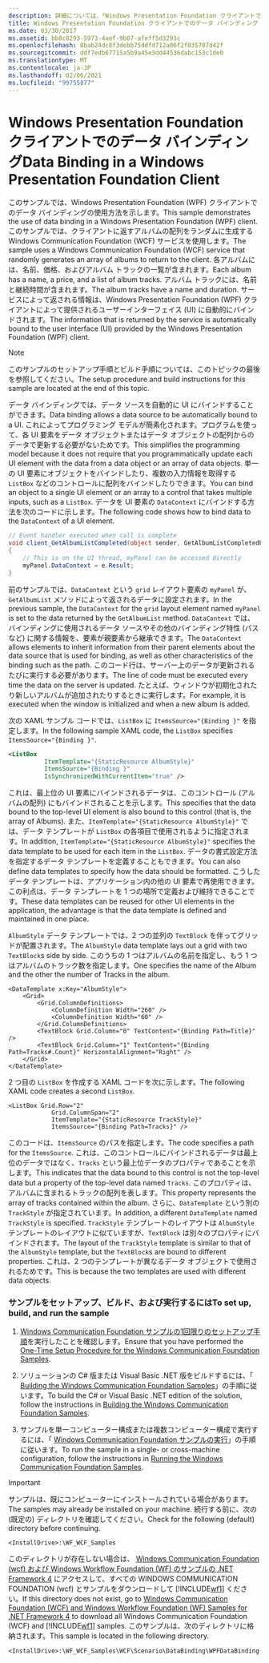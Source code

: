 ```yaml
---
description: 詳細については、「Windows Presentation Foundation クライアントでのデータバインディング」を参照してください。
title: Windows Presentation Foundation クライアントでのデータ バインディング
ms.date: 03/30/2017
ms.assetid: bb8c8293-5973-4aef-9b07-afeff5d3293c
ms.openlocfilehash: 8bab24dc8f3debb75ddfd712a06f2f035707d42f
ms.sourcegitcommit: ddf7edb67715a5b9a45e3dd44536dabc153c1de0
ms.translationtype: MT
ms.contentlocale: ja-JP
ms.lasthandoff: 02/06/2021
ms.locfileid: "99755877"
---
```

# <a name="data-binding-in-a-windows-presentation-foundation-client"></a><span data-ttu-id="3a97f-103">Windows Presentation Foundation クライアントでのデータ バインディング</span><span class="sxs-lookup"><span data-stu-id="3a97f-103">Data Binding in a Windows Presentation Foundation Client</span></span>

<span data-ttu-id="3a97f-104">このサンプルでは、Windows Presentation Foundation (WPF) クライアントでのデータ バインディングの使用方法を示します。</span><span class="sxs-lookup"><span data-stu-id="3a97f-104">This sample demonstrates the use of data binding in a Windows Presentation Foundation (WPF) client.</span></span> <span data-ttu-id="3a97f-105">このサンプルでは、クライアントに返すアルバムの配列をランダムに生成する Windows Communication Foundation (WCF) サービスを使用します。</span><span class="sxs-lookup"><span data-stu-id="3a97f-105">The sample uses a Windows Communication Foundation (WCF) service that randomly generates an array of albums to return to the client.</span></span> <span data-ttu-id="3a97f-106">各アルバムには、名前、価格、およびアルバム トラックの一覧が含まれます。</span><span class="sxs-lookup"><span data-stu-id="3a97f-106">Each album has a name, a price, and a list of album tracks.</span></span> <span data-ttu-id="3a97f-107">アルバム トラックには、名前と継続時間が含まれます。</span><span class="sxs-lookup"><span data-stu-id="3a97f-107">The album tracks have a name and duration.</span></span> <span data-ttu-id="3a97f-108">サービスによって返される情報は、Windows Presentation Foundation (WPF) クライアントによって提供されるユーザーインターフェイス (UI) に自動的にバインドされます。</span><span class="sxs-lookup"><span data-stu-id="3a97f-108">The information that is returned by the service is automatically bound to the user interface (UI) provided by the Windows Presentation Foundation (WPF) client.</span></span>  
  
> [!NOTE]
> <span data-ttu-id="3a97f-109">このサンプルのセットアップ手順とビルド手順については、このトピックの最後を参照してください。</span><span class="sxs-lookup"><span data-stu-id="3a97f-109">The setup procedure and build instructions for this sample are located at the end of this topic.</span></span>  
  
 <span data-ttu-id="3a97f-110">データ バインディングでは、データ ソースを自動的に UI にバインドすることができます。</span><span class="sxs-lookup"><span data-stu-id="3a97f-110">Data binding allows a data source to be automatically bound to a UI.</span></span> <span data-ttu-id="3a97f-111">これによってプログラミング モデルが簡素化されます。プログラムを使って、各 UI 要素をデータ オブジェクトまたはデータ オブジェクトの配列からのデータで更新する必要がないためです。</span><span class="sxs-lookup"><span data-stu-id="3a97f-111">This simplifies the programming model because it does not require that you programmatically update each UI element with the data from a data object or an array of data objects.</span></span> <span data-ttu-id="3a97f-112">単一の UI 要素にオブジェクトをバインドしたり、複数の入力情報を取得する `ListBox` などのコントロールに配列をバインドしたりできます。</span><span class="sxs-lookup"><span data-stu-id="3a97f-112">You can bind an object to a single UI element or an array to a control that takes multiple inputs, such as a `ListBox`.</span></span> <span data-ttu-id="3a97f-113">データを UI 要素の `DataContext` にバインドする方法を次のコードに示します。</span><span class="sxs-lookup"><span data-stu-id="3a97f-113">The following code shows how to bind data to the `DataContext` of a UI element.</span></span>  
  
```csharp  
// Event handler executed when call is complete  
void client_GetAlbumListCompleted(object sender, GetAlbumListCompletedEventArgs e)  
{  
    // This is on the UI thread, myPanel can be accessed directly  
    myPanel.DataContext = e.Result;
}  
```  
  
 <span data-ttu-id="3a97f-114">前のサンプルでは、`DataContext` という `grid` レイアウト要素の `myPanel` が、`GetAlbumList` メソッドによって返されるデータに設定されます。</span><span class="sxs-lookup"><span data-stu-id="3a97f-114">In the previous sample, the `DataContext` for the `grid` layout element named `myPanel` is set to the data returned by the `GetAlbumList` method.</span></span> <span data-ttu-id="3a97f-115">`DataContext` では、バインディングに使用されるデータ ソースやその他のバインディング特性 (パスなど) に関する情報を、要素が親要素から継承できます。</span><span class="sxs-lookup"><span data-stu-id="3a97f-115">The `DataContext` allows elements to inherit information from their parent elements about the data source that is used for binding, as well as other characteristics of the binding such as the path.</span></span> <span data-ttu-id="3a97f-116">このコード行は、サーバー上のデータが更新されるたびに実行する必要があります。</span><span class="sxs-lookup"><span data-stu-id="3a97f-116">The line of code must be executed every time the data on the server is updated.</span></span> <span data-ttu-id="3a97f-117">たとえば、ウィンドウが初期化されたり新しいアルバムが追加されたりするときに実行します。</span><span class="sxs-lookup"><span data-stu-id="3a97f-117">For example, it is executed when the window is initialized and when a new album is added.</span></span>  
  
 <span data-ttu-id="3a97f-118">次の XAML サンプル コードでは、`ListBox` に `ItemsSource="{Binding }"` を指定します。</span><span class="sxs-lookup"><span data-stu-id="3a97f-118">In the following sample XAML code, the `ListBox` specifies `ItemsSource="{Binding }"`.</span></span>  
  
```xml  
<ListBox
          ItemTemplate="{StaticResource AlbumStyle}"  
          ItemsSource="{Binding }"
          IsSynchronizedWithCurrentItem="true" />  
```  
  
 <span data-ttu-id="3a97f-119">これは、最上位の UI 要素にバインドされるデータは、このコントロール (アルバムの配列) にもバインドされることを示します。</span><span class="sxs-lookup"><span data-stu-id="3a97f-119">This specifies that the data bound to the top-level UI element is also bound to this control (that is, the array of Albums).</span></span> <span data-ttu-id="3a97f-120">また、`ItemTemplate="{StaticResource AlbumStyle}"` では、データ テンプレートが `ListBox` の各項目で使用されるように指定されます。</span><span class="sxs-lookup"><span data-stu-id="3a97f-120">In addition, `ItemTemplate="{StaticResource AlbumStyle}"` specifies the data template to be used for each item in the `ListBox`.</span></span> <span data-ttu-id="3a97f-121">データの書式設定方法を指定するデータ テンプレートを定義することもできます。</span><span class="sxs-lookup"><span data-stu-id="3a97f-121">You can also define data templates to specify how the data should be formatted.</span></span> <span data-ttu-id="3a97f-122">こうしたデータ テンプレートは、アプリケーション内の他の UI 要素で再使用できます。この利点は、データ テンプレートを 1 つの場所で定義および維持できることです。</span><span class="sxs-lookup"><span data-stu-id="3a97f-122">These data templates can be reused for other UI elements in the application, the advantage is that the data template is defined and maintained in one place.</span></span>  
  
 <span data-ttu-id="3a97f-123">`AlbumStyle` データ テンプレートでは、2 つの並列の `TextBlock` を伴ってグリッドが配置されます。</span><span class="sxs-lookup"><span data-stu-id="3a97f-123">The `AlbumStyle` data template lays out a grid with two `TextBlock`s side by side.</span></span> <span data-ttu-id="3a97f-124">このうちの 1 つはアルバムの名前を指定し、もう 1 つはアルバムのトラック数を指定します。</span><span class="sxs-lookup"><span data-stu-id="3a97f-124">One specifies the name of the Album and the other the number of Tracks in the album.</span></span>  
  
```xaml  
<DataTemplate x:Key="AlbumStyle">  
    <Grid>  
        <Grid.ColumnDefinitions>  
            <ColumnDefinition Width="260" />  
            <ColumnDefinition Width="60" />  
        </Grid.ColumnDefinitions>  
        <TextBlock Grid.Column="0" TextContent="{Binding Path=Title}" />  
        <TextBlock Grid.Column="1" TextContent="{Binding Path=Tracks#.Count}" HorizontalAlignment="Right" />  
    </Grid>  
</DataTemplate>  
```  
  
 <span data-ttu-id="3a97f-125">2 つ目の `ListBox` を作成する XAML コードを次に示します。</span><span class="sxs-lookup"><span data-stu-id="3a97f-125">The following XAML code creates a second `ListBox`.</span></span>  
  
```xaml  
<ListBox Grid.Row="2"
            Grid.ColumnSpan="2"
            ItemTemplate="{StaticResource TrackStyle}"  
            ItemsSource="{Binding Path=Tracks}" />  
```  
  
 <span data-ttu-id="3a97f-126">このコードは、`ItemsSource` のパスを指定します。</span><span class="sxs-lookup"><span data-stu-id="3a97f-126">The code specifies a path for the `ItemsSource`.</span></span> <span data-ttu-id="3a97f-127">これは、このコントロールにバインドされるデータは最上位のデータではなく、`Tracks` という最上位データのプロパティであることを示します。</span><span class="sxs-lookup"><span data-stu-id="3a97f-127">This indicates that the data bound to this control is not the top-level data but a property of the top-level data named `Tracks`.</span></span> <span data-ttu-id="3a97f-128">このプロパティは、アルバムに含まれるトラックの配列を表します。</span><span class="sxs-lookup"><span data-stu-id="3a97f-128">This property represents the array of tracks contained within the album.</span></span> <span data-ttu-id="3a97f-129">さらに、`DataTemplate` という別の `TrackStyle` が指定されています。</span><span class="sxs-lookup"><span data-stu-id="3a97f-129">In addition, a different `DataTemplate` named `TrackStyle` is specified.</span></span> <span data-ttu-id="3a97f-130">`TrackStyle` テンプレートのレイアウトは `AlbumStyle` テンプレートのレイアウトに似ていますが、`TextBlock` は別々のプロパティにバインドされます。</span><span class="sxs-lookup"><span data-stu-id="3a97f-130">The layout of the `TrackStyle` template is similar to that of the `AlbumStyle` template, but the `TextBlock`s are bound to different properties.</span></span> <span data-ttu-id="3a97f-131">これは、2 つのテンプレートが異なるデータ オブジェクトで使用されるためです。</span><span class="sxs-lookup"><span data-stu-id="3a97f-131">This is because the two templates are used with different data objects.</span></span>  
  
### <a name="to-set-up-build-and-run-the-sample"></a><span data-ttu-id="3a97f-132">サンプルをセットアップ、ビルド、および実行するには</span><span class="sxs-lookup"><span data-stu-id="3a97f-132">To set up, build, and run the sample</span></span>  
  
1. <span data-ttu-id="3a97f-133">[Windows Communication Foundation サンプルの1回限りのセットアップ手順](one-time-setup-procedure-for-the-wcf-samples.md)を実行したことを確認します。</span><span class="sxs-lookup"><span data-stu-id="3a97f-133">Ensure that you have performed the [One-Time Setup Procedure for the Windows Communication Foundation Samples](one-time-setup-procedure-for-the-wcf-samples.md).</span></span>  
  
2. <span data-ttu-id="3a97f-134">ソリューションの C# 版または Visual Basic .NET 版をビルドするには、「 [Building the Windows Communication Foundation Samples](building-the-samples.md)」の手順に従います。</span><span class="sxs-lookup"><span data-stu-id="3a97f-134">To build the C# or Visual Basic .NET edition of the solution, follow the instructions in [Building the Windows Communication Foundation Samples](building-the-samples.md).</span></span>  
  
3. <span data-ttu-id="3a97f-135">サンプルを単一コンピューター構成または複数コンピューター構成で実行するには、「 [Windows Communication Foundation サンプルの実行](running-the-samples.md)」の手順に従います。</span><span class="sxs-lookup"><span data-stu-id="3a97f-135">To run the sample in a single- or cross-machine configuration, follow the instructions in [Running the Windows Communication Foundation Samples](running-the-samples.md).</span></span>  
  
> [!IMPORTANT]
> <span data-ttu-id="3a97f-136">サンプルは、既にコンピューターにインストールされている場合があります。</span><span class="sxs-lookup"><span data-stu-id="3a97f-136">The samples may already be installed on your machine.</span></span> <span data-ttu-id="3a97f-137">続行する前に、次の (既定の) ディレクトリを確認してください。</span><span class="sxs-lookup"><span data-stu-id="3a97f-137">Check for the following (default) directory before continuing.</span></span>  
>
> `<InstallDrive>:\WF_WCF_Samples`  
>
> <span data-ttu-id="3a97f-138">このディレクトリが存在しない場合は、 [Windows Communication Foundation (wcf) および Windows Workflow Foundation (WF) のサンプルの .NET Framework 4](https://www.microsoft.com/download/details.aspx?id=21459) にアクセスして、すべての WINDOWS COMMUNICATION FOUNDATION (wcf) とサンプルをダウンロードして [!INCLUDE[wf1](../../../../includes/wf1-md.md)] ください。</span><span class="sxs-lookup"><span data-stu-id="3a97f-138">If this directory does not exist, go to [Windows Communication Foundation (WCF) and Windows Workflow Foundation (WF) Samples for .NET Framework 4](https://www.microsoft.com/download/details.aspx?id=21459) to download all Windows Communication Foundation (WCF) and [!INCLUDE[wf1](../../../../includes/wf1-md.md)] samples.</span></span> <span data-ttu-id="3a97f-139">このサンプルは、次のディレクトリに格納されます。</span><span class="sxs-lookup"><span data-stu-id="3a97f-139">This sample is located in the following directory.</span></span>  
>
> `<InstallDrive>:\WF_WCF_Samples\WCF\Scenario\DataBinding\WPFDataBinding`  

